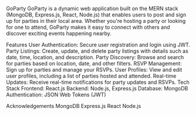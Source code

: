 GoParty
GoParty is a dynamic web application built on the MERN stack (MongoDB, Express.js, React, Node.js) that enables users to post and sign up for parties in their local area. Whether you're hosting a party or looking for one to attend, GoParty makes it easy to connect with others and discover exciting events happening nearby.

Features
User Authentication: Secure user registration and login using JWT.
Party Listings: Create, update, and delete party listings with details such as date, time, location, and description.
Party Discovery: Browse and search for parties based on location, date, and other filters.
RSVP Management: Sign up for parties and manage your RSVPs.
User Profiles: View and edit user profiles, including a list of parties hosted and attended.
Real-time Updates: Receive real-time notifications for party updates and RSVPs.
Tech Stack
Frontend: React.js
Backend: Node.js, Express.js
Database: MongoDB
Authentication: JSON Web Tokens (JWT)

Acknowledgements
MongoDB
Express.js
React
Node.js
